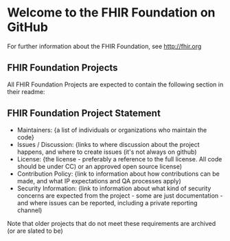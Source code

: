 # Welcome to the FHIR Foundation on GitHub

For further information about the FHIR Foundation, see http://fhir.org 

## FHIR Foundation Projects 

All FHIR Foundation Projects are expected to contain the following section in their readme:

## FHIR Foundation Project Statement

* Maintainers: {a list of individuals or organizations who maintain the code}
* Issues / Discussion: {links to where discussion about the project happens, and where to create issues (it's not always on github)
* License: {the license - preferably a reference to the full license. All code should be under CC) or an approved open source license)
* Contribution Policy: {link to information about how contributions can be made, and what IP expectations and QA processes apply)
* Security Information: {link to information about what kind of security concerns are expected from the project - some are just documentation - and where issues can be reported, including a private reporting channel)

Note that older projects that do not meet these requirements are archived (or are slated to be)
